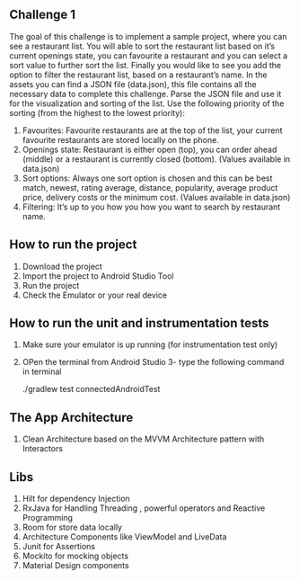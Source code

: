 
## Challenge 1

The goal of this challenge is to implement a sample project, where you can see a restaurant list.
 You will able to sort the restaurant list based on it’s current openings state, you can favourite a restaurant and
 you can select a sort value to further sort the list. Finally you would like to see you add the option to filter the restaurant list, based on a restaurant’s name.
 In the assets you can find a JSON file (data.json), this file contains all the necessary data to complete this challenge. Parse the JSON file and use it for the visualization and sorting of the list.
 Use the following priority of the sorting (from the highest to the lowest priority):

1. Favourites​: Favourite restaurants are at the top of the list, your current favourite restaurants are stored locally on the phone.
2. Openings state​: Restaurant is either open (top), you can order ahead (middle) or a restaurant is currently closed (bottom). (Values available in data.json)
3. Sort options​: Always one sort option is chosen and this can be best match, newest, rating average, distance, popularity, average product price, delivery costs or the minimum cost. (Values available in data.json)
4. Filtering​: It’s up to you how you how you want to search by restaurant name.


## How to run the project

 1. Download the project
 2. Import the project to Android Studio Tool
 3. Run the project
 4. Check the Emulator or your real device

 ## How to run the unit and instrumentation tests

 1. Make sure your emulator is up running (for instrumentation test only)
 2. OPen the terminal from Android Studio
 3- type the following command in terminal

    ./gradlew test connectedAndroidTest

## The App Architecture

 1. Clean Architecture based on  the MVVM Architecture pattern with Interactors

## Libs

1. Hilt for dependency Injection
2. RxJava for Handling Threading ,  powerful operators and Reactive Programming
3. Room for store data locally
4. Architecture Components like ViewModel and LiveData
5. Junit for Assertions
6. Mockito for mocking objects
7. Material Design components


